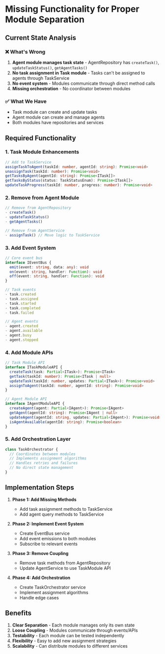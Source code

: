 # Missing Functionality for Proper Module Separation

## Current State Analysis

### ❌ What's Wrong
1. **Agent module manages task state** - AgentRepository has `createTask()`, `updateTaskStatus()`, `getAgentTasks()`
2. **No task assignment in Task module** - Tasks can't be assigned to agents through TaskService
3. **No event system** - Modules communicate through direct method calls
4. **Missing orchestration** - No coordinator between modules

### ✅ What We Have
- Task module can create and update tasks
- Agent module can create and manage agents
- Both modules have repositories and services

## Required Functionality

### 1. Task Module Enhancements
```typescript
// Add to TaskService
assignTaskToAgent(taskId: number, agentId: string): Promise<void>
unassignTask(taskId: number): Promise<void>
getTasksByAgent(agentId: string): Promise<ITask[]>
getTasksByStatus(status: TaskStatusEnum): Promise<ITask[]>
updateTaskProgress(taskId: number, progress: number): Promise<void>
```

### 2. Remove from Agent Module
```typescript
// Remove from AgentRepository
- createTask()
- updateTaskStatus()
- getAgentTasks()

// Remove from AgentService  
- assignTask() // Move logic to TaskService
```

### 3. Add Event System
```typescript
// Core event bus
interface IEventBus {
  emit(event: string, data: any): void
  on(event: string, handler: Function): void
  off(event: string, handler: Function): void
}

// Task events
- task.created
- task.assigned  
- task.started
- task.completed
- task.failed

// Agent events
- agent.created
- agent.available
- agent.busy
- agent.stopped
```

### 4. Add Module APIs
```typescript
// Task Module API
interface ITaskModuleAPI {
  createTask(task: Partial<ITask>): Promise<ITask>
  getTask(taskId: number): Promise<ITask | null>
  updateTask(taskId: number, updates: Partial<ITask>): Promise<void>
  assignToAgent(taskId: number, agentId: string): Promise<void>
}

// Agent Module API  
interface IAgentModuleAPI {
  createAgent(agent: Partial<IAgent>): Promise<IAgent>
  getAgent(agentId: string): Promise<IAgent | null>
  updateAgent(agentId: string, updates: Partial<IAgent>): Promise<void>
  isAgentAvailable(agentId: string): Promise<boolean>
}
```

### 5. Add Orchestration Layer
```typescript
class TaskOrchestrator {
  // Coordinates between modules
  // Implements assignment algorithms
  // Handles retries and failures
  // No direct state management
}
```

## Implementation Steps

1. **Phase 1: Add Missing Methods**
   - Add task assignment methods to TaskService
   - Add agent query methods to TaskService

2. **Phase 2: Implement Event System**
   - Create EventBus service
   - Add event emissions to both modules
   - Subscribe to relevant events

3. **Phase 3: Remove Coupling**
   - Remove task methods from AgentRepository
   - Update AgentService to use TaskModule API

4. **Phase 4: Add Orchestration**
   - Create TaskOrchestrator service
   - Implement assignment algorithms
   - Handle edge cases

## Benefits

1. **Clear Separation** - Each module manages only its own state
2. **Loose Coupling** - Modules communicate through events/APIs
3. **Testability** - Each module can be tested independently  
4. **Flexibility** - Easy to add new assignment strategies
5. **Scalability** - Can distribute modules to different services